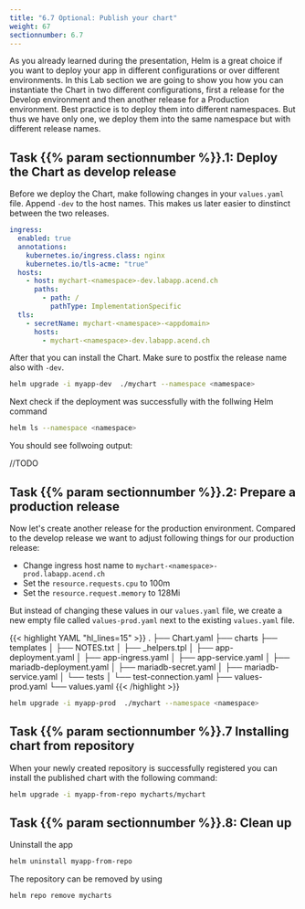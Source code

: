 ```yaml
---
title: "6.7 Optional: Publish your chart"
weight: 67
sectionnumber: 6.7
---
```


As you already learned during the presentation, Helm is a great choice if you want to deploy your app in different configurations or over different environments. In this Lab section we are going to show you how you can instantiate the Chart in two different configurations, first a release for the Develop environment and then another release for a Production environment.
Best practice is to deploy them into different namespaces. But thus we have only one, we deploy them into the same namespace but with different release names.


## Task {{% param sectionnumber %}}.1: Deploy the Chart as develop release


Before we deploy the Chart, make following changes in your `values.yaml` file. Append `-dev` to the host names. This makes us later easier to dinstinct between the two releases.

```yaml
ingress:
  enabled: true
  annotations:
    kubernetes.io/ingress.class: nginx
    kubernetes.io/tls-acme: "true"
  hosts:
    - host: mychart-<namespace>-dev.labapp.acend.ch
      paths:
        - path: /
          pathType: ImplementationSpecific
  tls:
    - secretName: mychart-<namespace>-<appdomain>
      hosts:
        - mychart-<namespace>-dev.labapp.acend.ch
```
After that you can install the Chart. Make sure to postfix the release name also with `-dev`.

```bash
helm upgrade -i myapp-dev  ./mychart --namespace <namespace>
```

Next check if the deployment was successfully with the follwing Helm command

```bash
helm ls --namespace <namespace>
```

You should see follwoing output:

//TODO


## Task {{% param sectionnumber %}}.2: Prepare a production release

Now let's create another release for the production environment.
Compared to the develop release we want to adjust following things for our production release:

* Change ingress host name to `mychart-<namespace>-prod.labapp.acend.ch`
* Set the `resource.requests.cpu` to 100m
* Set the `resource.request.memory` to 128Mi

But instead of changing these values in our `values.yaml` file, we create a new empty file called `values-prod.yaml` next to the existing `values.yaml` file.

{{< highlight YAML "hl_lines=15" >}}
.
├── Chart.yaml
├── charts
├── templates
│   ├── NOTES.txt
│   ├── _helpers.tpl
│   ├── app-deployment.yaml
│   ├── app-ingress.yaml
│   ├── app-service.yaml
│   ├── mariadb-deployment.yaml
│   ├── mariadb-secret.yaml
│   ├── mariadb-service.yaml
│   └── tests
│       └── test-connection.yaml
├── values-prod.yaml
└── values.yaml
{{< /highlight >}}


```bash
helm upgrade -i myapp-prod  ./mychart --namespace <namespace>
```


## Task {{% param sectionnumber %}}.7 Installing chart from repository

When your newly created repository is successfully registered you can install the published chart with the following command:

```bash
helm upgrade -i myapp-from-repo mycharts/mychart
```


## Task {{% param sectionnumber %}}.8: Clean up

Uninstall the app

```bash
helm uninstall myapp-from-repo
```

The repository can be removed by using

```bash
helm repo remove mycharts
```
